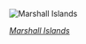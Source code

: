 
![Marshall Islands](https://www.gstatic.com/prettyearth/assets/full/6183.jpg)

*[Marshall Islands](https://www.google.com/maps/@5.997903,172.099912,17z/data=!3m1!1e3)*
